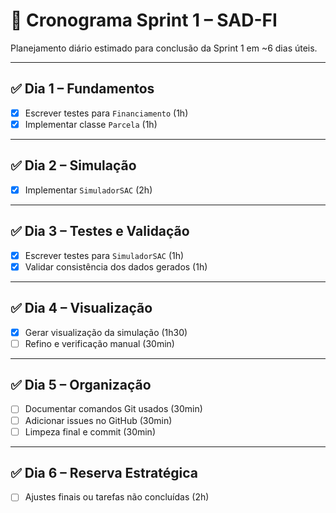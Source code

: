 # 📆 Cronograma Sprint 1 – SAD-FI

Planejamento diário estimado para conclusão da Sprint 1 em ~6 dias úteis.

---

## ✅ Dia 1 – Fundamentos
- [x] Escrever testes para `Financiamento` (1h)
- [x] Implementar classe `Parcela` (1h)

---

## ✅ Dia 2 – Simulação
- [x] Implementar `SimuladorSAC` (2h)

---

## ✅ Dia 3 – Testes e Validação
- [x] Escrever testes para `SimuladorSAC` (1h)
- [x] Validar consistência dos dados gerados (1h)

---

## ✅ Dia 4 – Visualização
- [x] Gerar visualização da simulação (1h30)
- [ ] Refino e verificação manual (30min)

---

## ✅ Dia 5 – Organização
- [ ] Documentar comandos Git usados (30min)
- [ ] Adicionar issues no GitHub (30min)
- [ ] Limpeza final e commit (30min)

---

## ✅ Dia 6 – Reserva Estratégica
- [ ] Ajustes finais ou tarefas não concluídas (2h)
